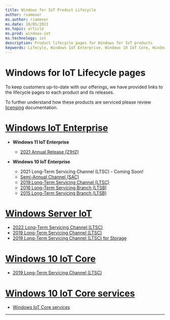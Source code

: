 ```yaml
---
title: Windows for IoT Product Lifecycle
author: rsameser
ms.author: riameser
ms.date: 10/05/2021
ms.topic: article
ms.prod: windows-iot
ms.technology: iot
description: Product lifecycle pages for Windows for IoT products
keywords: Lifecyle, Windows IoT Enterprise, Windows 10 IoT Core, Windows Sever IoT 2022
---
```


# Windows for IoT Lifecycle pages

To keep customers up-to-date with our offerings, we have provided links to the lifecycle pages to each product and its releases.  

To further understand how these products are serviced please review [licensing](../iot-enterprise/Commercialization/Licensing.md) documentation.

# [Windows IoT Enterprise](#tab/2021)

* **Windows 11 IoT Enterprise**
  * [2021 Annual Release (21H2)](/lifecycle/products/windows-11-iot-enterprise-version-21h2)

* **Windows 10 IoT Enterprise**
  * 2021 Long-Term Servicing Channel (LTSC) - Coming Soon!
  * [Semi-Annual Channel (SAC)](/lifecycle/products/windows-10-iot-enterprise)
  * [2019 Long-Term Servicing Channel (LTSC)](/lifecycle/products/windows-10-iot-ltsc-2019)
  * [2016 Long-Term Servicing Branch (LTSB)](/lifecycle/products/windows-10-iot-2016-ltsb)
  * [2015 Long-Term Servicing Branch (LTSB)](/lifecycle/products/windows-10-iot-2015-ltsb)


# [Windows Server IoT](#tab/2020)
* [2022 Long-Term Servicing Channel (LTSC)](/lifecycle/products/windows-server-iot-2022)
* [2019 Long-Term Servicing Channel (LTSC)](/lifecycle/products/windows-server-iot-2019)
* [2019 Long-Term Servicing Channel (LTSC) for Storage](/lifecycle/products/windows-server-iot-2019-for-storage)


# [Windows 10 IoT Core](#tab/2019)
* [2019 Long-Term Servicing Channel (LTSC)](/lifecycle/products/windows-10-iot-ltsc-2019)

# [Windows 10 IoT Core services](#tab/2018)
* [Windows IoT Core services](/lifecycle/products/windows-10-iot-core-services)


---

